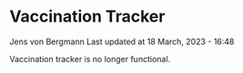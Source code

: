 Vaccination Tracker
================
Jens von Bergmann
Last updated at 18 March, 2023 - 16:48

Vaccination tracker is no longer functional.

